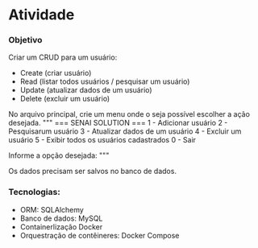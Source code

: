 # Atividade 

### Objetivo
Criar um CRUD para um usuário:
- Create (criar usuário)
- Read (listar todos usuários / pesquisar um usuário)
- Update (atualizar dados de um usuário)
- Delete (excluir um usuário)

No arquivo principal, crie um menu onde o seja possível escolher a ação desejada.
"""
    === SENAI SOLUTION ===
1 - Adicionar usuário
2 - Pesquisarum usuário
3 - Atualizar dados de um usuário
4 - Excluir um usuário
5 - Exibir todos os usuários cadastrados
0 - Sair

Informe a opção desejada:
"""

Os dados precisam ser salvos no banco de dados.

### Tecnologias:
- ORM: SQLAlchemy
- Banco de dados: MySQL
- Containerlização Docker
- Orquestração de contêineres: Docker Compose